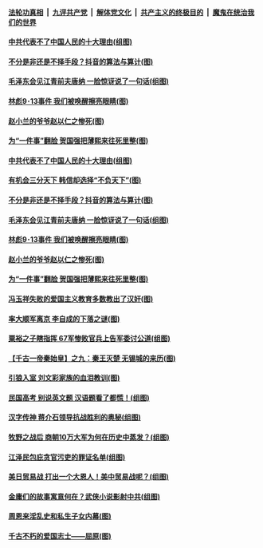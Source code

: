 

####  [法轮功真相](../../../../basic/blob/master/README.md?t=09080531) &nbsp;|&nbsp; [九评共产党](../../../../9ping.md/blob/master/README.md?t=09080531) &nbsp;|&nbsp; [解体党文化](../../../../jtdwh.md/blob/master/README.md?t=09080531)  &nbsp;|&nbsp; [共产主义的终极目的](../../../../gczydzjmd.md/blob/master/README.md?t=09080531) &nbsp;|&nbsp; [魔鬼在统治我们的世界](../../../../mgztzwmdsj.md/blob/master/README.md?t=09080531) 

#### [中共代表不了中国人民的十大理由(组图)](../pages/p6/945283.md?t=09080531) 

#### [不分是非还是不择手段？抖音的算法与算计(图)](../pages/p6/945389.md?t=09080531) 

#### [毛泽东会见江青前夫唐纳 一脸惊讶说了一句话(组图)](../pages/p6/945349.md?t=09080531) 

#### [林彪9･13事件 我们被唤醒擦亮眼睛(图)](../pages/p6/944731.md?t=09080531) 

#### [赵小兰的爷爷赵以仁之惨死(图)](../pages/p6/945235.md?t=09080531) 

#### [为“一件事”翻脸 贺国强把薄熙来往死里整(图)](../pages/p6/944416.md?t=09080531) 

#### [中共代表不了中国人民的十大理由(组图)](../pages/p6/945283.md?t=09080531) 

#### [有机会三分天下 韩信却选择“不负天下”(图)](../pages/p6/943797.md?t=09080531) 

#### [不分是非还是不择手段？抖音的算法与算计(图)](../pages/p6/945389.md?t=09080531) 

#### [毛泽东会见江青前夫唐纳 一脸惊讶说了一句话(组图)](../pages/p6/945349.md?t=09080531) 

#### [林彪9･13事件 我们被唤醒擦亮眼睛(图)](../pages/p6/944731.md?t=09080531) 

#### [赵小兰的爷爷赵以仁之惨死(图)](../pages/p6/945235.md?t=09080531) 

#### [为“一件事”翻脸 贺国强把薄熙来往死里整(图)](../pages/p6/944416.md?t=09080531) 

#### [冯玉祥失败的爱国主义教育多数教出了汉奸(图)](../pages/p6/945232.md?t=09080531) 

#### [率大顺军离京 李自成的下落之谜(图)](../pages/p6/945179.md?t=09080531) 

#### [粟裕之子瞎指挥 67军惨败官兵上告军委讨公道(组图)](../pages/p6/944550.md?t=09080531) 

#### [【千古一帝秦始皇】之九：秦王灭楚 无锡城的来历(图)](../pages/p6/941582.md?t=09080531) 

#### [引狼入室 刘文彩家族的血泪教训(图)](../pages/p6/943882.md?t=09080531) 

#### [民国高考 别说英文题 汉语题看了都慌！(组图)](../pages/p6/944547.md?t=09080531) 

#### [汉字传神 蒋介石领导抗战胜利的奥秘(组图)](../pages/p6/940437.md?t=09080531) 

#### [牧野之战后 商朝10万大军为何在历史中蒸发？(组图)](../pages/p6/943803.md?t=09080531) 

#### [江泽民包庇贪官污吏的罪证名单(组图)](../pages/p6/944337.md?t=09080531) 

#### [美日贸易战 打出一个大恩人！美中贸易战呢？(组图)](../pages/p6/944675.md?t=09080531) 

#### [金庸们的故事寓意何在？武侠小说影射中共(组图)](../pages/p6/944121.md?t=09080531) 

#### [周恩来淫乱史和私生子女内幕(图)](../pages/p6/944415.md?t=09080531) 

#### [千古不朽的爱国志士——屈原(图)](../pages/p6/944335.md?t=09080531) 

